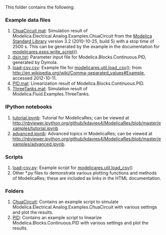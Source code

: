 This folder contains the following:

### Example data files
 1. [ChuaCircuit.mat](ChuaCircuit.mat): Simulation result of
    Modelica.Electrical.Analog.Examples.ChuaCircuit from the
    [Modelica Standard Library] version 3.2 (2010-10-25, build 5) with a stop
    time of 2500 s.  This can be generated by the example in the documentation
    for
    [modelicares.exps.write_script](http://kdavies4.github.io/ModelicaRes/exps.html#modelicares.exps.write_script)().
 2. [dsin.txt](dsin.txt): Parameter input file for
    Modelica.Blocks.Continuous.PID, generated by Dymola.
 3. [load-csv.csv](load-csv.csv): Example file for
    [modelicares.util.load_csv](http://kdavies4.github.io/ModelicaRes/util.html#load_csv)();
    from http://en.wikipedia.org/wiki/Comma-separated_values#Example, accessed
    2012-10-11.
 4. [PID.mat](PID.mat): Linearization result of Modelica.Blocks.Continuous.PID.
 5. [ThreeTanks.mat](ThreeTanks.mat): Simulation result of
    Modelica.Fluid.Examples.ThreeTanks.

### IPython notebooks
 1. [tutorial.ipynb](tutorial.ipynb): Tutorial for ModelicaRes; can be viewed at
    http://nbviewer.ipython.org/github/kdavies4/ModelicaRes/blob/master/examples/tutorial.ipynb
 2. [advanced.ipynb](advanced.ipynb): Advanced topics in ModelicaRes; can be
    viewed at
    http://nbviewer.ipython.org/github/kdavies4/ModelicaRes/blob/master/examples/advanced.ipynb.

### Scripts
 1. [load-csv.py](load-csv.py): Example script for
    [modelicares.util.load_csv](http://kdavies4.github.io/ModelicaRes/util.html#load_csv)()
 2. Other \*.py files to demonstrate various plotting functions and methods
    of ModelicaRes; these are included as links in the HTML documentation.

### Folders
 1. [ChuaCircuit](ChuaCircuit):  Contains an example script to simulate
    Modelica.Electrical.Analog.Examples.ChuaCircuit with various settings and
    plot the results.
 2. [PID](PID):  Contains an example script to linearize
    Modelica.Blocks.Continuous.PID with various settings and plot the results.


[Modelica Standard Library]: https://github.com/modelica/ModelicaStandardLibrary
